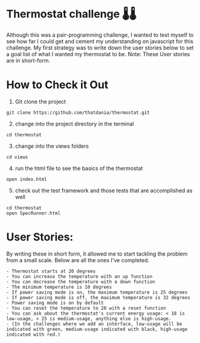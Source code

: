 # Thermostat challenge 🌡🌡

Although this was a pair-programming challenge, I wanted to test myself to see how far I could get and cement my 
understanding on javascript for this challenge. My first strategy was to write down the user stories below to 
set a goal list of what I wanted my thermostat to be. Note: These User stories are in short-form.

# How to Check it Out

1. Git clone the project 
```
git clone https://github.com/thatdania/thermostat.git
```

2. change into the project directory in the terminal 
```
cd thermostat 
```

3. change into the views folders
```
cd views 

```
4. run the html file to see the basics of the thermostat
```
open index.html 
```

5. check out the test framework and those tests that are accomplished as well 
```
cd thermostat
open SpecRunner.html 
```

# User Stories: 
By writing these in short form, it allowed me to start tackling the problem from a small scale.
Below are all the ones I've completed. 

```
- Thermostat starts at 20 degrees
- You can increase the temperature with an up function
- You can decrease the temperature with a down function
- The minimum temperature is 10 degrees
- If power saving mode is on, the maximum temperature is 25 degrees
- If power saving mode is off, the maximum temperature is 32 degrees
- Power saving mode is on by default
- You can reset the temperature to 20 with a reset function
- You can ask about the thermostat's current energy usage: < 18 is low-usage, < 25 is medium-usage, anything else is high-usage.
- (In the challenges where we add an interface, low-usage will be indicated with green, medium-usage indicated with black, high-usage indicated with red.)

```
